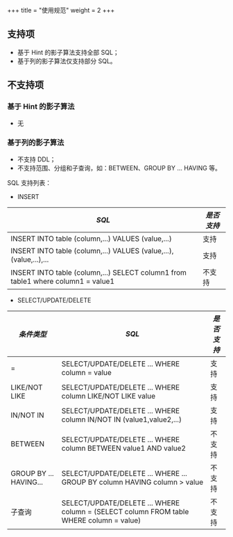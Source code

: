 +++
title = "使用规范"
weight = 2
+++

## 支持项

* 基于 Hint 的影子算法支持全部 SQL；
* 基于列的影子算法仅支持部分 SQL。

## 不支持项

### 基于 Hint 的影子算法

* 无

### 基于列的影子算法

* 不支持 DDL；
* 不支持范围、分组和子查询，如：BETWEEN、GROUP BY ... HAVING 等。

SQL 支持列表：

- INSERT

| *SQL*                                                                            | *是否支持*  |
| -------------------------------------------------------------------------------- | --------- |
| INSERT INTO table (column,...) VALUES (value,...)                                |  支持      |
| INSERT INTO table (column,...) VALUES (value,...),(value,...),...                |  支持      |
| INSERT INTO table (column,...) SELECT column1 from table1 where column1 = value1 |  不支持    |

- SELECT/UPDATE/DELETE

| *条件类型*               | *SQL*                                                                                   | *是否支持* |
| ---------------------- | --------------------------------------------------------------------------------------- | --------- |
| =                      | SELECT/UPDATE/DELETE ... WHERE column = value                                           | 支持      |
| LIKE/NOT LIKE          | SELECT/UPDATE/DELETE ... WHERE column LIKE/NOT LIKE value                               | 支持      |
| IN/NOT IN              | SELECT/UPDATE/DELETE ... WHERE column IN/NOT IN (value1,value2,...)                     | 支持      |
| BETWEEN                | SELECT/UPDATE/DELETE ... WHERE column BETWEEN value1 AND value2                         | 不支持     |
| GROUP BY ... HAVING... | SELECT/UPDATE/DELETE ... WHERE ... GROUP BY column HAVING column > value                | 不支持     |
| 子查询                  | SELECT/UPDATE/DELETE ... WHERE column = (SELECT column FROM table WHERE column = value) | 不支持     |
